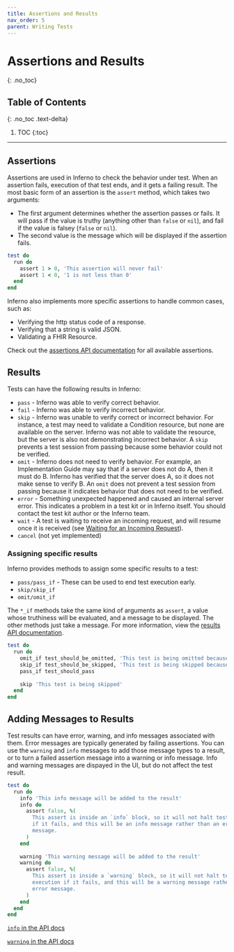 ```yaml
---
title: Assertions and Results
nav_order: 5
parent: Writing Tests
---
```

# Assertions and Results
{: .no_toc}

## Table of Contents
{: .no_toc .text-delta}

1. TOC
{:toc}
---
## Assertions
Assertions are used in Inferno to check the behavior under test. When an
assertion fails, execution of that test ends, and it gets a failing result. The
most basic form of an assertion is the `assert` method, which takes two
arguments:
- The first argument determines whether the assertion passes or fails. It will
  pass if the value is truthy (anything other than `false` or `nil`), and fail
  if the value is falsey (`false` or `nil`).
- The second value is the message which will be displayed if the assertion
  fails.
 
```ruby
test do
  run do
    assert 1 > 0, 'This assertion will never fail'
    assert 1 < 0, '1 is not less than 0'
  end
end
```
Inferno also implements more specific assertions to handle common cases, such as:
- Verifying the http status code of a response.
- Verifying that a string is valid JSON.
- Validating a FHIR Resource.

Check out the [assertions API
documentation](/inferno-core/docs/Inferno/DSL/Assertions.html) for all available
assertions.

## Results
Tests can have the following results in Inferno:
- `pass` - Inferno was able to verify correct behavior.
- `fail` - Inferno was able to verify incorrect behavior.
- `skip` - Inferno was unable to verify correct or incorrect behavior. For
  instance, a test may need to validate a Condition resource, but none are
  available on the server. Inferno was not able to validate the resource, but
  the server is also not demonstrating incorrect behavior. A `skip` prevents a
  test session from passing because some behavior could not be verified.
- `omit` - Inferno does not need to verify behavior. For example, an
  Implementation Guide may say that if a server does not do A, then it must do
  B. Inferno has verified that the server does A, so it does not make sense to
  verify B. An `omit` does not prevent a test session from passing because it
  indicates behavior that does not need to be verified.
- `error` - Something unexpected happened and caused an internal server error.
  This indicates a problem in a test kit or in Inferno itself. You should
  contact the test kit author or the Inferno team.
- `wait` - A test is waiting to receive an incoming request, and will resume
  once it is received (see [Waiting for an Incoming
  Request](/inferno-core/advanced-test-features/waiting-for-requests.html)).
- `cancel` (not yet implemented)

### Assigning specific results
Inferno provides methods to assign some specific results to a test:
- `pass/pass_if` - These can be used to end test execution early.
- `skip/skip_if`
- `omit/omit_if`

The `*_if` methods take the same kind of arguments as `assert`, a value whose
truthiness will be evaluated, and a message to be displayed. The other methods
just take a message. For more information, view the [results API
documentation](/inferno-core/docs/Inferno/DSL/Results.html).

```ruby
test do
  run do
    omit_if test_should_be_omitted, 'This test is being omitted because...'
    skip_if test_should_be_skipped, 'This test is being skipped because...'
    pass_if test_should_pass
    
    skip 'This test is being skipped'
  end
end
```

## Adding Messages to Results
Test results can have error, warning, and info messages associated with them.
Error messages are typically generated by failing assertions. You can use the
`warning` and `info` messages to add those message types to a result, or to turn
a failed assertion message into a warning or info message. Info and warning
messages are dispayed in the UI, but do not affect the test result.

```ruby
test do
  run do
    info 'This info message will be added to the result'
    info do
      assert false, %(
        This assert is inside an `info` block, so it will not halt test execution
        if it fails, and this will be an info message rather than an error
        message.
      )
    end
    
    warning 'This warning message will be added to the result'
    warning do
      assert false, %(
        This assert is inside a `warning` block, so it will not halt test
        execution if it fails, and this will be a warning message rather than an
        error message.
      )
    end
  end
end
```
[`info` in the API
docs](/inferno-core/docs/Inferno/Entities/Test.html#info-instance_method)

[`warning` in the API
docs](/inferno-core/docs/Inferno/Entities/Test.html#warning-instance_method)
